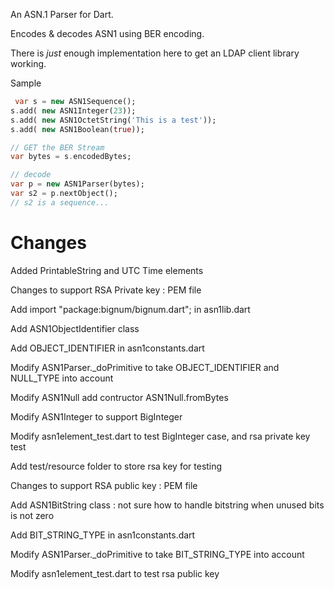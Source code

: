 An ASN.1 Parser for Dart.

Encodes & decodes ASN1 using BER encoding.

There is *just* enough implementation here to
get an LDAP client library working.


Sample

```dart
 var s = new ASN1Sequence();
s.add( new ASN1Integer(23));
s.add( new ASN1OctetString('This is a test'));
s.add( new ASN1Boolean(true));

// GET the BER Stream
var bytes = s.encodedBytes;

// decode
var p = new ASN1Parser(bytes);
var s2 = p.nextObject();
// s2 is a sequence...
```


# Changes 

Added PrintableString and UTC Time elements

Changes to support RSA Private key : PEM file

Add import "package:bignum/bignum.dart"; in asn1lib.dart

Add ASN1ObjectIdentifier class 

Add OBJECT_IDENTIFIER in asn1constants.dart

Modify ASN1Parser._doPrimitive to take OBJECT_IDENTIFIER and NULL_TYPE into account

Modify ASN1Null add contructor ASN1Null.fromBytes

Modify ASN1Integer to support BigInteger

Modify asn1element_test.dart to test BigInteger case, and rsa private key test

Add test/resource folder to store rsa key for testing

Changes to support RSA public key : PEM file

Add ASN1BitString class : not sure how to handle bitstring when unused bits is not zero

Add BIT_STRING_TYPE in asn1constants.dart

Modify ASN1Parser._doPrimitive to take BIT_STRING_TYPE into account

Modify asn1element_test.dart to test rsa public key 







